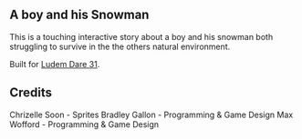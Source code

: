 A boy and his Snowman
---------------------

This is a touching interactive story about a boy and his snowman both struggling to survive in the the others natural environment.

Built for [Ludem Dare 31](http://ludumdare.com/).

## Credits
Chrizelle Soon - Sprites
Bradley Gallon - Programming & Game Design
Max Wofford - Programming & Game Design
